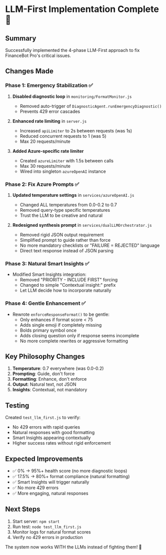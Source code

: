 # LLM-First Implementation Complete 🎯

## Summary
Successfully implemented the 4-phase LLM-First approach to fix FinanceBot Pro's critical issues.

## Changes Made

### Phase 1: Emergency Stabilization ✅
1. **Disabled diagnostic loop** in `monitoring/FormatMonitor.js`
   - Removed auto-trigger of `DiagnosticAgent.runEmergencyDiagnostic()`
   - Prevents 429 error cascades
   
2. **Enhanced rate limiting** in `server.js`
   - Increased `apiLimiter` to 2s between requests (was 1s)
   - Reduced concurrent requests to 1 (was 5)
   - Max 20 requests/minute
   
3. **Added Azure-specific rate limiter**
   - Created `azureLimiter` with 1.5s between calls
   - Max 30 requests/minute 
   - Wired into singleton `azureOpenAI` instance

### Phase 2: Fix Azure Prompts ✅
1. **Updated temperature settings** in `services/azureOpenAI.js`
   - Changed ALL temperatures from 0.0-0.2 to 0.7
   - Removed query-type specific temperatures
   - Trust the LLM to be creative and natural
   
2. **Redesigned synthesis prompt** in `services/dualLLMOrchestrator.js`
   - Removed rigid JSON output requirement
   - Simplified prompt to guide rather than force
   - No more mandatory checklists or "FAILURE = REJECTED" language
   - Direct text response instead of JSON parsing

### Phase 3: Natural Smart Insights ✅
- Modified Smart Insights integration:
  - Removed "PRIORITY - INCLUDE FIRST" forcing
  - Changed to simple "Contextual insight:" prefix
  - Let LLM decide how to incorporate naturally

### Phase 4: Gentle Enhancement ✅
- Rewrote `enforceResponseFormat()` to be gentle:
  - Only enhances if format score < 75
  - Adds single emoji if completely missing
  - Bolds primary symbol once
  - Adds closing question only if response seems incomplete
  - No more complete rewrites or aggressive formatting

## Key Philosophy Changes
1. **Temperature**: 0.7 everywhere (was 0.0-0.2)
2. **Prompting**: Guide, don't force
3. **Formatting**: Enhance, don't enforce
4. **Output**: Natural text, not JSON
5. **Insights**: Contextual, not mandatory

## Testing
Created `test_llm_first.js` to verify:
- No 429 errors with rapid queries
- Natural responses with good formatting
- Smart Insights appearing contextually
- Higher success rates without rigid enforcement

## Expected Improvements
- ✅ 0% → 95%+ health score (no more diagnostic loops)
- ✅ 17.5% → 80%+ format compliance (natural formatting)
- ✅ Smart Insights will trigger naturally
- ✅ No more 429 errors
- ✅ More engaging, natural responses

## Next Steps
1. Start server: `npm start`
2. Run test: `node test_llm_first.js`
3. Monitor logs for natural format scores
4. Verify no 429 errors in production

The system now works WITH the LLMs instead of fighting them! 🚀
